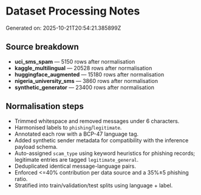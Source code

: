 # Dataset Processing Notes

Generated on: 2025-10-21T20:54:21.385899Z

## Source breakdown
- **uci_sms_spam** — 5150 rows after normalisation
- **kaggle_multilingual** — 20528 rows after normalisation
- **huggingface_augmented** — 15180 rows after normalisation
- **nigeria_university_sms** — 3860 rows after normalisation
- **synthetic_generator** — 23400 rows after normalisation

## Normalisation steps
- Trimmed whitespace and removed messages under 6 characters.
- Harmonised labels to `phishing`/`legitimate`.
- Annotated each row with a BCP-47 language tag.
- Added synthetic sender metadata for compatibility with the inference payload schema.
- Auto-assigned `scam_type` using keyword heuristics for phishing records; legitimate entries are tagged `legitimate_general`.
- Deduplicated identical message-language pairs.
- Enforced <=40% contribution per data source and a 35%±5 phishing ratio.
- Stratified into train/validation/test splits using language + label.
